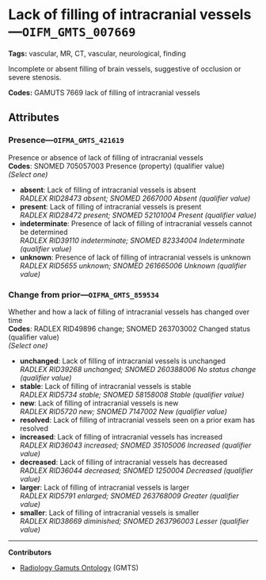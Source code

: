 # Lack of filling of intracranial vessels—`OIFM_GMTS_007669`

**Tags:** vascular, MR, CT, vascular, neurological, finding

Incomplete or absent filling of brain vessels, suggestive of occlusion or severe stenosis.

**Codes:** GAMUTS 7669 lack of filling of intracranial vessels

## Attributes

### Presence—`OIFMA_GMTS_421619`

Presence or absence of lack of filling of intracranial vessels  
**Codes**: SNOMED 705057003 Presence (property) (qualifier value)  
*(Select one)*

- **absent**: Lack of filling of intracranial vessels is absent  
_RADLEX RID28473 absent; SNOMED 2667000 Absent (qualifier value)_
- **present**: Lack of filling of intracranial vessels is present  
_RADLEX RID28472 present; SNOMED 52101004 Present (qualifier value)_
- **indeterminate**: Presence of lack of filling of intracranial vessels cannot be determined  
_RADLEX RID39110 indeterminate; SNOMED 82334004 Indeterminate (qualifier value)_
- **unknown**: Presence of lack of filling of intracranial vessels is unknown  
_RADLEX RID5655 unknown; SNOMED 261665006 Unknown (qualifier value)_

### Change from prior—`OIFMA_GMTS_859534`

Whether and how a lack of filling of intracranial vessels has changed over time  
**Codes**: RADLEX RID49896 change; SNOMED 263703002 Changed status (qualifier value)  
*(Select one)*

- **unchanged**: Lack of filling of intracranial vessels is unchanged  
_RADLEX RID39268 unchanged; SNOMED 260388006 No status change (qualifier value)_
- **stable**: Lack of filling of intracranial vessels is stable  
_RADLEX RID5734 stable; SNOMED 58158008 Stable (qualifier value)_
- **new**: Lack of filling of intracranial vessels is new  
_RADLEX RID5720 new; SNOMED 7147002 New (qualifier value)_
- **resolved**: Lack of filling of intracranial vessels seen on a prior exam has resolved  
- **increased**: Lack of filling of intracranial vessels has increased  
_RADLEX RID36043 increased; SNOMED 35105006 Increased (qualifier value)_
- **decreased**: Lack of filling of intracranial vessels has decreased  
_RADLEX RID36044 decreased; SNOMED 1250004 Decreased (qualifier value)_
- **larger**: Lack of filling of intracranial vessels is larger  
_RADLEX RID5791 enlarged; SNOMED 263768009 Greater (qualifier value)_
- **smaller**: Lack of filling of intracranial vessels is smaller  
_RADLEX RID38669 diminished; SNOMED 263796003 Lesser (qualifier value)_

---

**Contributors**

- [Radiology Gamuts Ontology](https://gamuts.net/) (GMTS)